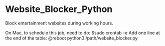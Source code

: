 # Website_Blocker_Python
Block entertainment websites during working hours.

On Mac, to schedule this job, need to do: 
$sudo crontab -e
Add one line at the end of the table: 
@reboot python3 /path/website_blocker.py
